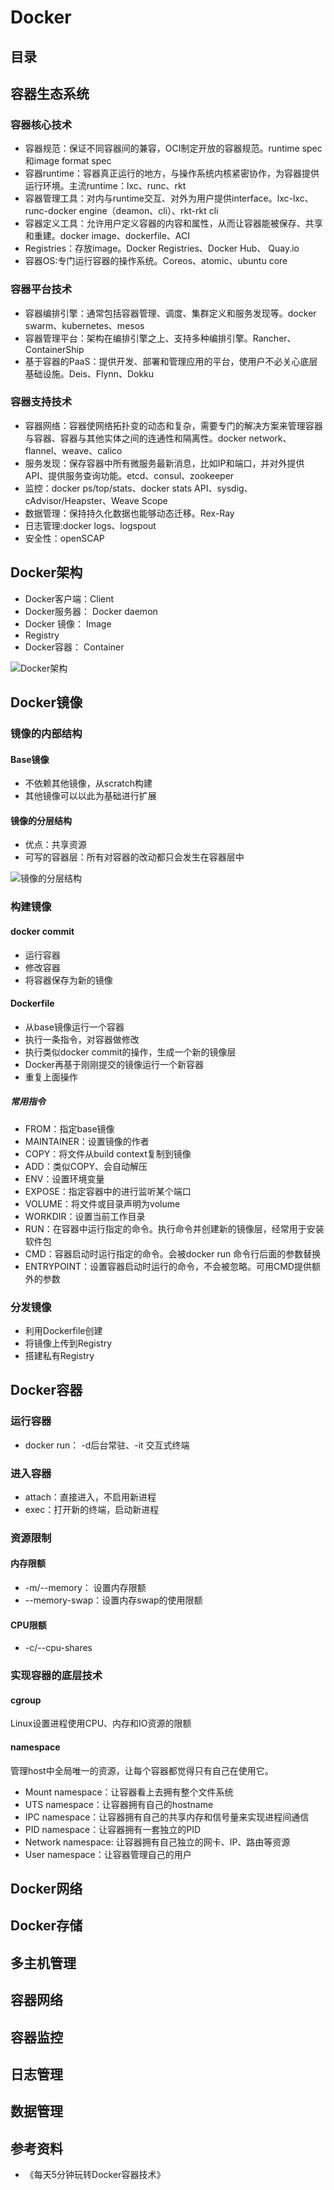 # Docker
## 目录
## 容器生态系统
### 容器核心技术
* 容器规范：保证不同容器间的兼容，OCI制定开放的容器规范。runtime spec和image format spec
* 容器runtime：容器真正运行的地方，与操作系统内核紧密协作，为容器提供运行环境。主流runtime：lxc、runc、rkt
* 容器管理工具：对内与runtime交互、对外为用户提供interface。lxc-lxc、runc-docker engine（deamon、cli）、rkt-rkt cli
* 容器定义工具：允许用户定义容器的内容和属性，从而让容器能被保存、共享和重建。docker image、dockerfile、ACI
* Registries：存放image。Docker Registries、Docker Hub、 Quay.io
* 容器OS:专门运行容器的操作系统。Coreos、atomic、ubuntu core
### 容器平台技术
* 容器编排引擎：通常包括容器管理、调度、集群定义和服务发现等。docker swarm、kubernetes、mesos
* 容器管理平台：架构在编排引擎之上、支持多种编排引擎。Rancher、ContainerShip
* 基于容器的PaaS：提供开发、部署和管理应用的平台，使用户不必关心底层基础设施。Deis、Flynn、Dokku
### 容器支持技术
* 容器网络：容器使网络拓扑变的动态和复杂，需要专门的解决方案来管理容器与容器、容器与其他实体之间的连通性和隔离性。docker network、flannel、weave、calico
* 服务发现：保存容器中所有微服务最新消息，比如IP和端口，并对外提供API、提供服务查询功能。etcd、consul、zookeeper
* 监控：docker ps/top/stats、docker stats API、sysdig、cAdvisor/Heapster、Weave Scope
* 数据管理：保持持久化数据也能够动态迁移。Rex-Ray
* 日志管理:docker logs、logspout
* 安全性：openSCAP
## Docker架构
* Docker客户端：Client
* Docker服务器： Docker daemon
* Docker 镜像： Image
* Registry
* Docker容器： Container

![Docker架构](https://github.com/yzxsong/NoTe/blob/main/images/Docker/Docker%E6%9E%B6%E6%9E%84.png)
## Docker镜像
### 镜像的内部结构
#### Base镜像
* 不依赖其他镜像，从scratch构建
* 其他镜像可以以此为基础进行扩展
#### 镜像的分层结构
* 优点：共享资源
* 可写的容器层：所有对容器的改动都只会发生在容器层中

![镜像的分层结构](https://github.com/yzxsong/NoTe/blob/main/images/Docker/%E9%95%9C%E5%83%8F%E7%9A%84%E5%88%86%E5%B1%82%E7%BB%93%E6%9E%84.png)
### 构建镜像
#### docker commit
* 运行容器
* 修改容器
* 将容器保存为新的镜像
#### Dockerfile
* 从base镜像运行一个容器
* 执行一条指令，对容器做修改
* 执行类似docker commit的操作，生成一个新的镜像层
* Docker再基于刚刚提交的镜像运行一个新容器
* 重复上面操作
##### 常用指令
* FROM：指定base镜像
* MAINTAINER：设置镜像的作者
* COPY：将文件从build context复制到镜像
* ADD：类似COPY、会自动解压
* ENV：设置环境变量
* EXPOSE：指定容器中的进行监听某个端口
* VOLUME：将文件或目录声明为volume
* WORKDIR：设置当前工作目录
* RUN：在容器中运行指定的命令。执行命令并创建新的镜像层，经常用于安装软件包
* CMD：容器启动时运行指定的命令。会被docker run 命令行后面的参数替换
* ENTRYPOINT：设置容器启动时运行的命令，不会被忽略。可用CMD提供额外的参数
### 分发镜像
* 利用Dockerfile创建
* 将镜像上传到Registry
* 搭建私有Registry
## Docker容器
### 运行容器
* docker run： -d后台常驻、-it 交互式终端
### 进入容器
* attach：直接进入，不启用新进程
* exec：打开新的终端，启动新进程
### 资源限制
#### 内存限额
* -m/--memory： 设置内存限额
* --memory-swap：设置内存swap的使用限额
#### CPU限额
* -c/--cpu-shares
### 实现容器的底层技术
#### cgroup
Linux设置进程使用CPU、内存和IO资源的限额
#### namespace
管理host中全局唯一的资源，让每个容器都觉得只有自己在使用它。
* Mount namespace：让容器看上去拥有整个文件系统
* UTS namespace：让容器拥有自己的hostname
* IPC namespace：让容器拥有自己的共享内存和信号量来实现进程间通信
* PID namespace：让容器拥有一套独立的PID
* Network namespace: 让容器拥有自己独立的网卡、IP、路由等资源
* User namespace：让容器管理自己的用户
## Docker网络
## Docker存储
## 多主机管理
## 容器网络
## 容器监控
## 日志管理
## 数据管理
## 参考资料
* 《每天5分钟玩转Docker容器技术》
